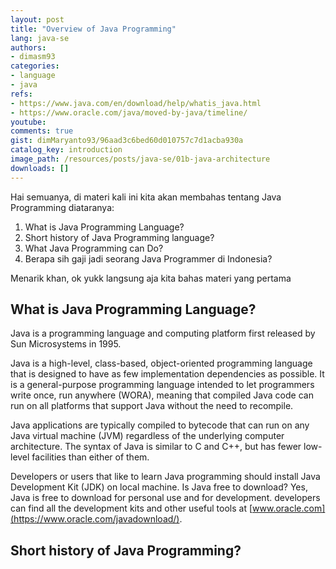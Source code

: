 ```yaml
---
layout: post
title: "Overview of Java Programming"
lang: java-se
authors:
- dimasm93
categories:
- language
- java
refs: 
- https://www.java.com/en/download/help/whatis_java.html
- https://www.oracle.com/java/moved-by-java/timeline/
youtube: 
comments: true
gist: dimMaryanto93/96aad3c6bed60d010757c7d1acba930a
catalog_key: introduction
image_path: /resources/posts/java-se/01b-java-architecture
downloads: []
---
```


Hai semuanya, di materi kali ini kita akan membahas tentang Java Programming diataranya:

1. What is Java Programming Language?
2. Short history of Java Programming language?
3. What Java Programming can Do?
4. Berapa sih gaji jadi seorang Java Programmer di Indonesia?

Menarik khan, ok yukk langsung aja kita bahas materi yang pertama

<!--more-->

## What is Java Programming Language?

Java is a programming language and computing platform first released by Sun Microsystems in 1995. 

Java is a high-level, class-based, object-oriented programming language that is designed to have as few implementation dependencies as possible. It is a general-purpose programming language intended to let programmers write once, run anywhere (WORA), meaning that compiled Java code can run on all platforms that support Java without the need to recompile. 

Java applications are typically compiled to bytecode that can run on any Java virtual machine (JVM) regardless of the underlying computer architecture. The syntax of Java is similar to C and C++, but has fewer low-level facilities than either of them.

Developers or users that like to learn Java programming should install Java Development Kit (JDK) on local machine. Is Java free to download? Yes, Java is free to download for personal use and for development. developers can find all the development kits and other useful tools at [www.oracle.com](https://www.oracle.com/javadownload/).

## Short history of Java Programming?

